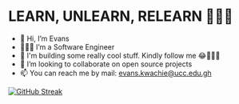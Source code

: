 # LEARN, UNLEARN, RELEARN 👨🏽‍💻
- 👋 Hi, I’m Evans
- 👨🏽‍💻 I’m a Software Engineer
- 🌱 I'm building some really cool stuff. Kindly follow me 😂👨🏽‍💻
- 👀 I’m looking to collaborate on open source projects
- 📫 You can reach me by mail: evans.kwachie@ucc.edu.gh


<!---
ekwachie/ekwachie is a ✨ special ✨ repository because its `README.md` (this file) appears on your GitHub profile.
You can click the Preview link to take a look at your changes.
--->
[![GitHub Streak](https://streak-stats.demolab.com?user=ekwachie&theme=dark)](https://git.io/streak-stats)
